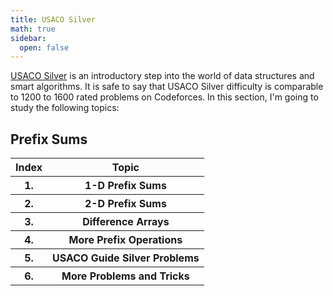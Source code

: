 ```yaml
---
title: USACO Silver
math: true
sidebar:
  open: false
---
```


<a href="https://usaco.guide/silver/">USACO Silver</a> is an introductory step into the world of data structures and smart algorithms. It is safe to say that USACO Silver difficulty is comparable to 1200 to 1600 rated problems on Codeforces. In this section, I'm going to study the following topics:

## Prefix Sums
<table>
  <tr>
    <th>Index</th>
    <th>Topic</th>
  </tr>
  <tr>
    <th>1.</th>
    <th>1-D Prefix Sums</th>
  </tr>
  <tr>
    <th>2.</th>
    <th>2-D Prefix Sums</th>
  </tr>
  <tr>
    <th>3.</th>
    <th>Difference Arrays</th>
  </tr>
  <tr>
    <th>4.</th>
    <th>More Prefix Operations</th>
  </tr>
  <tr>
    <th>5.</th>
    <th>USACO Guide Silver Problems</th>
  </tr>
  <tr>
    <th>6.</th>
    <th>More Problems and Tricks</th>
  </tr>
</table>
